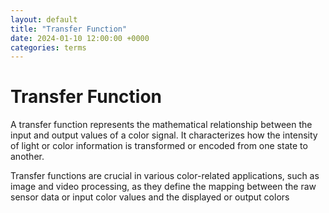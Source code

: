 ```yaml
---
layout: default
title: "Transfer Function"
date: 2024-01-10 12:00:00 +0000
categories: terms
---
```


# Transfer Function

A transfer function represents the mathematical relationship between the input and output values of a color signal. It characterizes how the intensity of light or color information is transformed or encoded from one state to another.

Transfer functions are crucial in various color-related applications, such as image and video processing, as they define the mapping between the raw sensor data or input color values and the displayed or output colors
